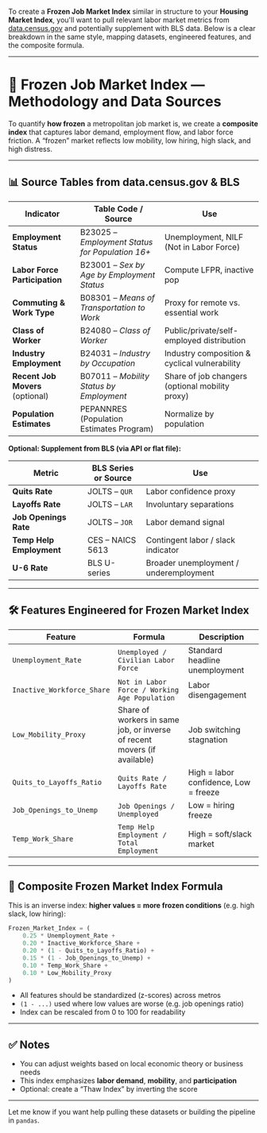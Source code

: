 To create a **Frozen Job Market Index** similar in structure to your **Housing Market Index**, you'll want to pull relevant labor market metrics from [data.census.gov](https://data.census.gov) and potentially supplement with BLS data. Below is a clear breakdown in the same style, mapping datasets, engineered features, and the composite formula.

---

# 🧊 Frozen Job Market Index — Methodology and Data Sources

To quantify **how frozen** a metropolitan job market is, we create a **composite index** that captures labor demand, employment flow, and labor force friction. A “frozen” market reflects low mobility, low hiring, high slack, and high distress.

---

## 📊 Source Tables from data.census.gov & BLS

| **Indicator**                    | **Table Code / Source**                         | **Use**                                         |
| -------------------------------- | ----------------------------------------------- | ----------------------------------------------- |
| **Employment Status**            | B23025 – *Employment Status for Population 16+* | Unemployment, NILF (Not in Labor Force)         |
| **Labor Force Participation**    | B23001 – *Sex by Age by Employment Status*      | Compute LFPR, inactive pop                      |
| **Commuting & Work Type**        | B08301 – *Means of Transportation to Work*      | Proxy for remote vs. essential work             |
| **Class of Worker**              | B24080 – *Class of Worker*                      | Public/private/self-employed distribution       |
| **Industry Employment**          | B24031 – *Industry by Occupation*               | Industry composition & cyclical vulnerability   |
| **Recent Job Movers** (optional) | B07011 – *Mobility Status by Employment*        | Share of job changers (optional mobility proxy) |
| **Population Estimates**         | PEPANNRES (Population Estimates Program)        | Normalize by population                         |

**Optional: Supplement from BLS (via API or flat file):**

| **Metric**               | **BLS Series** or Source | **Use**                                |
| ------------------------ | ------------------------ | -------------------------------------- |
| **Quits Rate**           | JOLTS – `QUR`            | Labor confidence proxy                 |
| **Layoffs Rate**         | JOLTS – `LAR`            | Involuntary separations                |
| **Job Openings Rate**    | JOLTS – `JOR`            | Labor demand signal                    |
| **Temp Help Employment** | CES – NAICS 5613         | Contingent labor / slack indicator     |
| **U-6 Rate**             | BLS U-series             | Broader unemployment / underemployment |

---

## 🛠️ Features Engineered for Frozen Market Index

| **Feature**                | **Formula**                                                              | **Description**                       |
| -------------------------- | ------------------------------------------------------------------------ | ------------------------------------- |
| `Unemployment_Rate`        | `Unemployed / Civilian Labor Force`                                      | Standard headline unemployment        |
| `Inactive_Workforce_Share` | `Not in Labor Force / Working Age Population`                            | Labor disengagement                   |
| `Low_Mobility_Proxy`       | Share of workers in same job, or inverse of recent movers (if available) | Job switching stagnation              |
| `Quits_to_Layoffs_Ratio`   | `Quits Rate / Layoffs Rate`                                              | High = labor confidence, Low = freeze |
| `Job_Openings_to_Unemp`    | `Job Openings / Unemployed`                                              | Low = hiring freeze                   |
| `Temp_Work_Share`          | `Temp Help Employment / Total Employment`                                | High = soft/slack market              |

---

## 🧮 Composite Frozen Market Index Formula

This is an inverse index: **higher values = more frozen conditions** (e.g. high slack, low hiring):

```python
Frozen_Market_Index = (
    0.25 * Unemployment_Rate +
    0.20 * Inactive_Workforce_Share +
    0.20 * (1 - Quits_to_Layoffs_Ratio) +
    0.15 * (1 - Job_Openings_to_Unemp) +
    0.10 * Temp_Work_Share +
    0.10 * Low_Mobility_Proxy
)
```

* All features should be standardized (z-scores) across metros
* `(1 - ...)` used where low values are worse (e.g. job openings ratio)
* Index can be rescaled from 0 to 100 for readability

---

## ✅ Notes

* You can adjust weights based on local economic theory or business needs
* This index emphasizes **labor demand**, **mobility**, and **participation**
* Optional: create a “Thaw Index” by inverting the score

---

Let me know if you want help pulling these datasets or building the pipeline in `pandas`.
